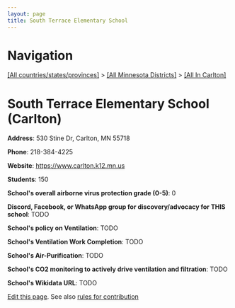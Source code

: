 ```yaml
---
layout: page
title: South Terrace Elementary School
---
```

# Navigation

[[All countries/states/provinces]](../../..) > [[All Minnesota Districts]](../..) > [[All In Carlton]](..)

# South Terrace Elementary School (Carlton)

**Address**: 530 Stine Dr, Carlton, MN 55718

**Phone**: 218-384-4225

**Website**: <https://www.carlton.k12.mn.us>

**Students**: 150

**School's overall airborne virus protection grade (0-5)**: 0

**Discord, Facebook, or WhatsApp group for discovery/advocacy for THIS school**: TODO

**School's policy on Ventilation**: TODO

**School's Ventilation Work Completion**: TODO

**School's Air-Purification**: TODO

**School's CO2 monitoring to actively drive ventilation and filtration**: TODO

**School's Wikidata URL**: TODO


[Edit this page](https://github.com/ventilate-schools/MN/edit/main/./Carlton/South_Terrace_Elementary_School.md). See also [rules for contribution](../../../contribution-rules/)